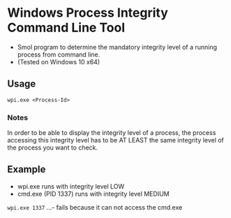 # Windows Process Integrity Command Line Tool
- Smol program to determine the mandatory integrity level of a running process from command line.
- (Tested on Windows 10 x64)

## Usage 
`wpi.exe <Process-Id>`

### Notes
In order to be able to display the integrity level of a process, the process accessing this integrity level has to be AT LEAST the same integrity level of the process you want to check.

## Example
- wpi.exe runs with integrity level LOW
- cmd.exe (PID 1337) runs with integrity level MEDIUM

`wpi.exe 1337`
...- fails because it can not access the cmd.exe
